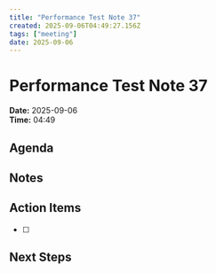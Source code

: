 ```yaml
---
title: "Performance Test Note 37"
created: 2025-09-06T04:49:27.156Z
tags: ["meeting"]
date: 2025-09-06
---
```


# Performance Test Note 37

**Date:** 2025-09-06  
**Time:** 04:49  

## Agenda


## Notes


## Action Items
- [ ] 

## Next Steps
